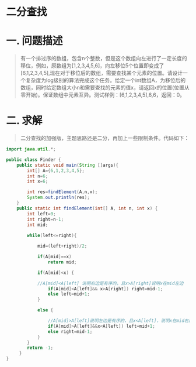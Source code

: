 二分查找
=======

# 一. 问题描述

> 有一个排过序的数组，包含n个整数，但是这个数组向左进行了一定长度的移位，例如，原数组为[1,2,3,4,5,6]，向左移位5个位置即变成了[6,1,2,3,4,5],现在对于移位后的数组，需要查找某个元素的位置。请设计一个复杂度为log级别的算法完成这个任务。给定一个int数组A，为移位后的数组，同时给定数组大小n和需要查找的元素的值x，请返回x的位置(位置从零开始)。保证数组中元素互异。测试样例：[6,1,2,3,4,5],6,6，返回：0。

# 二. 求解

> 二分查找的加强版，主题思路还是二分，再加上一些限制条件。代码如下：

```java
import java.util.*;

public class Finder {
    public static void main(String []args){
        int[] A={6,1,2,3,4,5};
        int n=6;
        int x=6;

        int res=findElement(A,n,x);
        System.out.println(res);
    }
    public static int findElement(int[] A, int n, int x) {
        int left=0;
        int right=n-1;
        int mid;
        
        while(left<=right){

            mid=(left+right)/2;

            if(A[mid]==x)
                return mid;

            if(A[mid]<x) {

            //A[mid]<A[left] 说明右边是有序的，且x>A[right]说明x在mid左边
                if(A[mid]<A[left]&& x>A[right]) right=mid-1;
                else left=mid+1;
            }

            else {

                //A[mid]>A[left]说明左边是有序的，且x<A[left]，说明x在mid右边
                if(A[mid]>A[left]&&x<A[left]) left=mid+1;
                else right=mid-1;
            }
        }
        return -1;
     }
}
```
